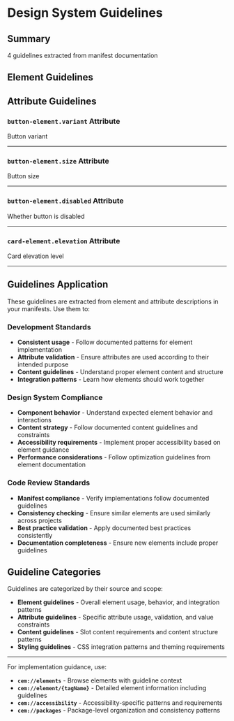 # Design System Guidelines

## Summary
4 guidelines extracted from manifest documentation

## Element Guidelines











## Attribute Guidelines



### `button-element.variant` Attribute
Button variant

---



### `button-element.size` Attribute
Button size

---



### `button-element.disabled` Attribute
Whether button is disabled

---



### `card-element.elevation` Attribute
Card elevation level

---



## Guidelines Application

These guidelines are extracted from element and attribute descriptions in your manifests. Use them to:

### Development Standards
- **Consistent usage** - Follow documented patterns for element implementation
- **Attribute validation** - Ensure attributes are used according to their intended purpose
- **Content guidelines** - Understand proper element content and structure
- **Integration patterns** - Learn how elements should work together

### Design System Compliance
- **Component behavior** - Understand expected element behavior and interactions
- **Content strategy** - Follow documented content guidelines and constraints
- **Accessibility requirements** - Implement proper accessibility based on element guidance
- **Performance considerations** - Follow optimization guidelines from element documentation

### Code Review Standards
- **Manifest compliance** - Verify implementations follow documented guidelines
- **Consistency checking** - Ensure similar elements are used similarly across projects
- **Best practice validation** - Apply documented best practices consistently
- **Documentation completeness** - Ensure new elements include proper guidelines

## Guideline Categories

Guidelines are categorized by their source and scope:

- **Element guidelines** - Overall element usage, behavior, and integration patterns
- **Attribute guidelines** - Specific attribute usage, validation, and value constraints
- **Content guidelines** - Slot content requirements and content structure patterns
- **Styling guidelines** - CSS integration patterns and theming requirements

---

For implementation guidance, use:
- **`cem://elements`** - Browse elements with guideline context
- **`cem://element/{tagName}`** - Detailed element information including guidelines
- **`cem://accessibility`** - Accessibility-specific patterns and requirements
- **`cem://packages`** - Package-level organization and consistency patterns